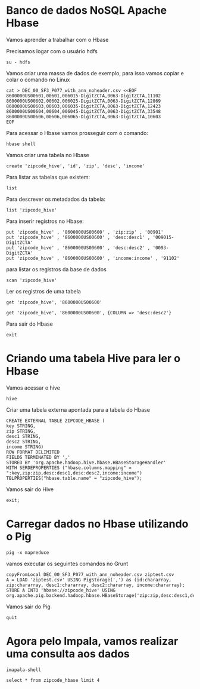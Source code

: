 # Banco de dados NoSQL Apache Hbase

Vamos aprender a trabalhar com o Hbase

Precisamos logar com o usuário hdfs

 ```
 su - hdfs
 ```
 
Vamos criar uma massa de dados de exemplo, para isso vamos copiar e colar o comando no Linux

```
cat > DEC_00_SF3_P077_with_ann_noheader.csv <<EOF
8600000US00601,00601,006015-DigitZCTA,0063-DigitZCTA,11102
8600000US00602,00602,006025-DigitZCTA,0063-DigitZCTA,12869
8600000US00603,00603,006035-DigitZCTA,0063-DigitZCTA,12423
8600000US00604,00604,006045-DigitZCTA,0063-DigitZCTA,33548
8600000US00606,00606,006065-DigitZCTA,0063-DigitZCTA,10603
EOF
```

Para acessar o Hbase vamos prosseguir com o comando:

```
hbase shell
```

Vamos criar uma tabela no Hbase

```
create 'zipcode_hive', 'id', 'zip', 'desc', 'income'
```

Para listar as tabelas que existem:

```
list
```

Para descrever os metadados da tabela:

```
list 'zipcode_hive'
```

Para inserir registros no Hbase:

```
put 'zipcode_hive' , '8600000US00600' , 'zip:zip' , '00901'
put 'zipcode_hive' , '8600000US00600' , 'desc:desc1' , '009015-DigitZCTA'
put 'zipcode_hive' , '8600000US00600' , 'desc:desc2' , '0093-DigitZCTA'
put 'zipcode_hive' , '8600000US00600' , 'income:income' , '91102'
```

para listar os registros da base de dados

```
scan 'zipcode_hive'
```

Ler os registros de uma tabela


```
get 'zipcode_hive', '8600000US00600'
```

```
get 'zipcode_hive', '8600000US00600', {COLUMN => 'desc:desc2'}
```
Para sair do Hbase

```
exit
```

# Criando uma tabela Hive para ler o Hbase

Vamos acessar o hive

```
hive
```

Criar uma tabela externa apontada para a tabela do Hbase

```
CREATE EXTERNAL TABLE ZIPCODE_HBASE (
key STRING,
zip STRING,
desc1 STRING,
desc2 STRING,
income STRING) 
ROW FORMAT DELIMITED 
FIELDS TERMINATED BY ',' 
STORED BY 'org.apache.hadoop.hive.hbase.HBaseStorageHandler' 
WITH SERDEPROPERTIES ("hbase.columns.mapping" = ":key,zip:zip,desc:desc1,desc:desc2,income:income") 
TBLPROPERTIES("hbase.table.name" = "zipcode_hive");
```

Vamos sair do Hive

```
exit;
```

# Carregar dados no Hbase utilizando o Pig

```
pig -x mapreduce
```

vamos executar os seguintes comandos no Grunt

```
copyFromLocal DEC_00_SF3_P077_with_ann_noheader.csv ziptest.csv
A = LOAD 'ziptest.csv' USING PigStorage(',') as (id:chararray, zip:chararray, desc1:chararray, desc2:chararray, income:chararray); 
STORE A INTO 'hbase://zipcode_hive' USING org.apache.pig.backend.hadoop.hbase.HBaseStorage('zip:zip,desc:desc1,desc:desc2,income:income');
```

Vamos sair do Pig

```
quit
```

# Agora pelo Impala, vamos realizar uma consulta aos dados

```
imapala-shell
```

```
select * from zipcode_hbase limit 4
```
